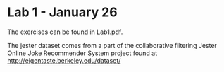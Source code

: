# Lab 1 - January 26

The exercises can be found in Lab1.pdf. 

The jester dataset comes from a part of the collaborative filtering Jester Online Joke Recommender System project found at http://eigentaste.berkeley.edu/dataset/